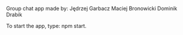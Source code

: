 Group chat app made by:
Jędrzej Garbacz
Maciej Bronowicki
Dominik Drabik

To start the app, type: npm start.

